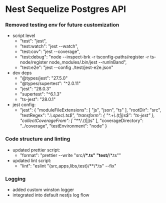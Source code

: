 # Nest Sequelize Postgres API

### Removed testing env for future customization
- script level
	- "test": "jest",
  - "test:watch": "jest --watch",
  - "test:cov": "jest --coverage",
  - "test:debug": "node --inspect-brk -r tsconfig-paths/register -r ts-node/register node_modules/.bin/jest --runInBand",
  - "test:e2e": "jest --config ./test/jest-e2e.json"
- dev deps
	- "@types/jest": "27.5.0"
	- "@types/supertest": "^2.0.11"
	- "jest": "28.0.3"
	- "supertest": "^6.1.3"
	- "ts-jest": "28.0.1"
- jest config:
	- "jest": {
    "moduleFileExtensions": [
      "js",
      "json",
      "ts"
    ],
    "rootDir": "src",
    "testRegex": ".*\\.spec\\.ts$",
    "transform": {
      "^.+\\.(t|j)s$": "ts-jest"
    },
    "collectCoverageFrom": [
      "**/*.(t|j)s"
    ],
    "coverageDirectory": "../coverage",
    "testEnvironment": "node"
  }

### Code structure and linting
- updated prettier script:
	- "format": "prettier --write \"src/**/*.ts\" \"test/**/*.ts\""
- updated lint script:
	- "lint": "eslint \"{src,apps,libs,test}/**/*.ts\" --fix"

### Logging
- added custom winston logger
- integrated into default nestjs log flow